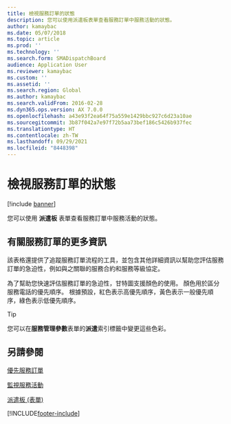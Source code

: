 ```yaml
---
title: 檢視服務訂單的狀態
description: 您可以使用派遣板表單查看服務訂單中服務活動的狀態。
author: kamaybac
ms.date: 05/07/2018
ms.topic: article
ms.prod: ''
ms.technology: ''
ms.search.form: SMADispatchBoard
audience: Application User
ms.reviewer: kamaybac
ms.custom: ''
ms.assetid: ''
ms.search.region: Global
ms.author: kamaybac
ms.search.validFrom: 2016-02-28
ms.dyn365.ops.version: AX 7.0.0
ms.openlocfilehash: a43e93f2ea64f75a559e1429bbc927c6d23a10ae
ms.sourcegitcommit: 3b87f042a7e97f72b5aa73bef186c5426b937fec
ms.translationtype: HT
ms.contentlocale: zh-TW
ms.lasthandoff: 09/29/2021
ms.locfileid: "8448398"
---
```

# <a name="view-the-status-of-service-orders"></a>檢視服務訂單的狀態 

[!include [banner](../includes/banner.md)]


您可以使用 **派遣板** 表單查看服務訂單中服務活動的狀態。

## <a name="more-information-about-service-orders"></a>有關服務訂單的更多資訊

該表格還提供了追蹤服務訂單流程的工具，並包含其他詳細資訊以幫助您評估服務訂單的急迫性，例如與之關聯的服務合約和服務等級協定。

為了幫助您快速評估服務訂單的急迫性，甘特圖支援顏色的使用。 顏色用於區分服務電話的優先順序。 根據預設，紅色表示高優先順序，黃色表示一般優先順序，綠色表示低優先順序。


> [!TIP]
> <P>您可以在<STRONG>服務管理參數</STRONG>表單的<STRONG>派遣</STRONG>索引標籤中變更這些色彩。</P>



## <a name="see-also"></a>另請參閱

[優先服務訂單](prioritize-service-orders.md)

[監視服務活動](monitor-service-activities.md)

[派遣板 (表單)](https://technet.microsoft.com/library/hh242789\(v=ax.60\))

  




[!INCLUDE[footer-include](../../includes/footer-banner.md)]